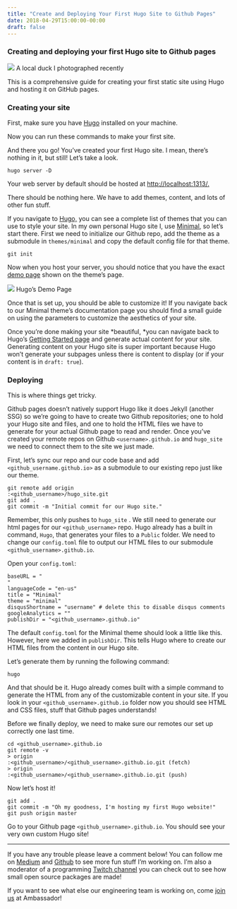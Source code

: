 ```yaml
---
title: "Create and Deploying Your First Hugo Site to Github Pages"
date: 2018-04-29T15:00:00-00:00
draft: false
---
```


### Creating and deploying your first Hugo site to Github pages

![](https://cdn-images-1.medium.com/max/2400/1*BDKgDXTBKX3z7x6ij5Z7xQ.jpeg)
<span class="figcaption_hack">A local duck I photographed recently</span>

This is a comprehensive guide for creating your first static site using Hugo and
hosting it on GitHub pages.

### **Creating your site**

First, make sure you have [Hugo](https://gohugo.io/getting-started/installing/)
installed on your machine.

Now you can run these commands to make your first site.


And there you go! You’ve created your first Hugo site. I mean, there’s nothing
in it, but still! Let’s take a look.

    hugo server -D

Your web server by default should be hosted at
[http://localhost:1313/.](http://localhost:1313/)

There should be nothing here. We have to add themes, content, and lots of other
fun stuff.

If you navigate to [Hugo,](https://themes.gohugo.io/) you can see a complete
list of themes that you can use to style your site. In my own personal Hugo site
I, use [Minimal](https://themes.gohugo.io/minimal/), so let’s start there. First
we need to initialize our Github repo, add the theme as a submodule in
`themes/minimal` and copy the default config file for that theme.

    git init

Now when you host your server, you should notice that you have the exact [demo
page](https://themes.gohugo.io/theme/minimal/) shown on the theme’s page.

![](https://cdn-images-1.medium.com/max/1600/1*fsJe92qbKtKv_BmrjvV_8Q.png)
<span class="figcaption_hack">Hugo’s Demo Page</span>

Once that is set up, you should be able to customize it! If you navigate back to
our Minimal theme’s documentation page you should find a small guide on using
the parameters to customize the aesthetics of your site.

Once you’re done making your site *beautiful, *you can navigate back to Hugo’s
[Getting Started page](https://gohugo.io/getting-started/quick-start/) and
generate actual content for your site. Generating content on your Hugo site is
super important because Hugo won’t generate your subpages unless there is
content to display (or if your content is in `draft: true`).

### **Deploying**

This is where things get tricky.

Github pages doesn’t natively support Hugo like it does Jekyll (another SSG) so
we’re going to have to create two Github repositories; one to hold your Hugo
site and files, and one to hold the HTML files we have to generate for your
actual Github page to read and render. Once you’ve created your remote repos on
Github `<username>.github.io` and `hugo_site` we need to connect them to the
site we just made.

First, let’s sync our repo and our code base and add
`<github_username.github.io>` as a submodule to our existing repo just like our
theme.

    git remote add origin
    :<github_username>/hugo_site.git
    git add .
    git commit -m "Initial commit for our Hugo site."

Remember, this only pushes to `hugo_site` . We still need to generate our html
pages for our `<github_username>` repo. Hugo already has a built in command,
`Hugo`, that generates your files to a `Public` folder. We need to change our
`config.toml` file to output our HTML files to our submodule
`<github_username>.github.io`.

Open your `config.toml`:

    baseURL = "
    "
    languageCode = "en-us"
    title = "Minimal"
    theme = "minimal"
    disqusShortname = "username" # delete this to disable disqus comments
    googleAnalytics = ""
    publishDir = "<github_username>.github.io"

The default `config.toml` for the Minimal theme should look a little like this.
However, here we added in `publishDir`. This tells Hugo where to create our HTML
files from the content in our Hugo site.

Let’s generate them by running the following command:

    hugo

And that should be it. Hugo already comes built with a simple command to
generate the HTML from any of the customizable content in your site. If you look
in your `<github_username>.github.io` folder now you should see HTML and CSS
files, stuff that Github pages understands!

Before we finally deploy, we need to make sure our remotes our set up correctly
one last time.

    cd <github_username>.github.io
    git remote -v
    > origin
    :<github_username>/<github_username>.github.io.git (fetch)
    > origin
    :<github_username>/<github_username>.github.io.git (push)

Now let’s host it!

    git add .
    git commit -m "Oh my goodness, I'm hosting my first Hugo website!"
    git push origin master

Go to your Github page `<github_username>.github.io`. You should see your very
own custom Hugo site!

*****

If you have any trouble please leave a comment below! You can follow me on
[Medium](https://medium.com/@ivymarkwell) and
[Github](https://github.com/ivymarkwell) to see more fun stuff I’m working on.
I’m also a moderator of a programming [Twitch
channel](https://www.twitch.tv/floatingdev) you can check out to see how small
open source packages are made!

If you want to see what else our engineering team is working on, come [join
us](https://www.getambassador.com/culture-outcare?ref=careers) at Ambassador!

